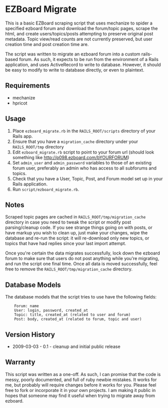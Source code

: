 EZBoard Migrate
===============

This is a basic EZBoard scraping script that uses mechanize to spider a specified ezboard forum and download the forum/topic pages, scrape the html, and create users/topics/posts attempting to preserve original post metadata. Topic view/read counts are not currently preserved, but user creation time and post creation time are.

The script was written to migrate an ezboard forum into a custom rails-based forum. As such, it expects to be run from the environment of a Rails application, and uses ActiveRecord to write to database. However, it should be easy to modify to write to database directly, or even to plaintext.

Requirements
------------

* mechanize
* hpricot

Usage
-----
 
1. Place `ezboard_migrate.rb` in the `RAILS_ROOT/scripts` directory of your Rails app.
2. Ensure that you have a `migration_cache` directory under your `RAILS_ROOT/tmp` directory 
3. Edit `ezboard_migrate.rb` script to point to your forum url (should look something like http://p098.ezboard.com/bYOURFORUM)
4. Set `admin_user` and `admin_password` variables to those of an existing forum user, preferably an admin who has access to all subforums and topics.
5. Check that you have a User, Topic, Post, and Forum model set up in your Rails application. 
6. Run `script/ezboard_migrate.rb`.

Notes
-----

Scraped topic pages are cached in `RAILS_ROOT/tmp/migration_cache` directory in case you need to tweak the script or modify post parsing/cleanup code. If you see strange things going on with posts, or have markup you wish to clean up, just make your changes, wipe the database and re-run the script: it will re-download only new topics, or topics that have had replies since your last import attempt.

Once you're certain the data migrates successfully, lock down the ezboard forum to make sure that users do not post anything while you're migrating, and run the script one final time. Once all data is moved successfully, feel free to remove the `RAILS_ROOT/tmp/migration_cache` directory.

Database Models
---------------

The database models that the script tries to use have the following fields:

        Forum: name
        User: login, password, created_at
        Topic: title, created_at (related to user and forum)
        Post: body, created_at (related to forum, topic and user)

Version History
---------------
* 2009-03-03 - 0.1 - cleanup and initial public release

Warranty
--------
This script was written as a one-off. As such, I can promise that the code is messy, poorly documented, and full of ruby newbie mistakes. It works for me, but probably will require changes before it works for you. Please feel free to fork or incorporate it in your own projects. I am making it public in hopes that someone may find it useful when trying to migrate away from ezboard.